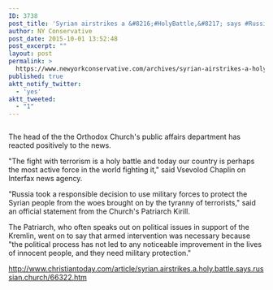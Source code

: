 ```yaml
---
ID: 3738
post_title: 'Syrian airstrikes a &#8216;#HolyBattle,&#8217; says #Russian #Orthodox #Church #Persecution #Crusades #tcot'
author: NY Conservative
post_date: 2015-10-01 13:52:48
post_excerpt: ""
layout: post
permalink: >
  https://www.newyorkconservative.com/archives/syrian-airstrikes-a-holybattle-says-russian-orthodox-church-persecution-crusades-tcot/
published: true
aktt_notify_twitter:
  - 'yes'
aktt_tweeted:
  - "1"
---
```

<p><img src="http://www.newyorkconservative.com/wp-content/uploads/2015/10/100115_1752_Syrianairst11.jpg" alt=""/>
	</p><p>The head of the the Orthodox Church's public affairs department has reacted positively to the news.
</p><p>"The fight with terrorism is a holy battle and today our country is perhaps the most active force in the world fighting it," said Vsevolod Chaplin on Interfax news agency.
</p><p>"Russia took a responsible decision to use military forces to protect the Syrian people from the woes brought on by the tyranny of terrorists," said an official statement from the Church's Patriarch Kirill.
</p><p>The Patriarch, who often speaks out on political issues in support of the Kremlin, went on to say that armed intervention was necessary because "the political process has not led to any noticeable improvement in the lives of innocent people, and they need military protection."
</p><p><a href="http://www.christiantoday.com/article/syrian.airstrikes.a.holy.battle.says.russian.church/66322.htm">http://www.christiantoday.com/article/syrian.airstrikes.a.holy.battle.says.russian.church/66322.htm</a>
	</p>